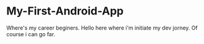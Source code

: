 # My-First-Android-App
Where's my career beginers.
Hello here where i'm initiate my dev jorney. Of course i can go far.
